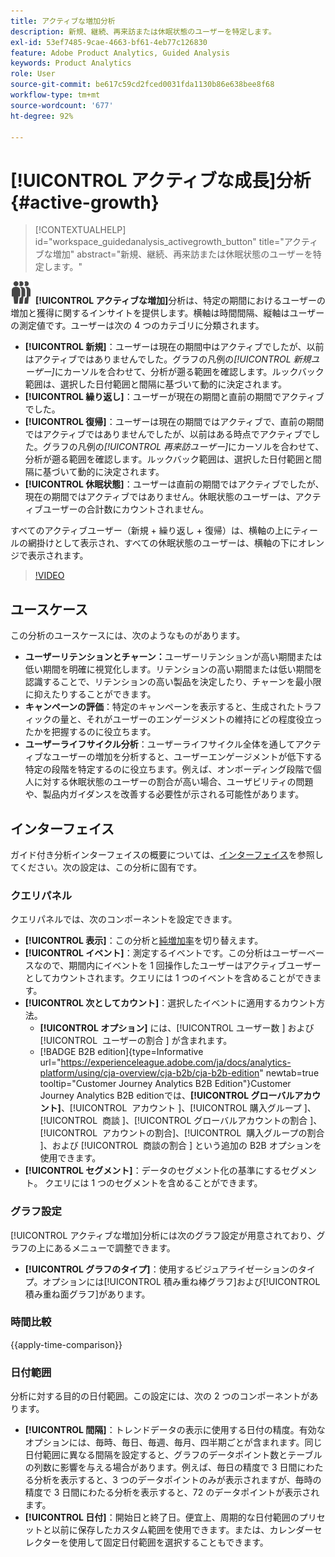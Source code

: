 ```yaml
---
title: アクティブな増加分析
description: 新規、継続、再来訪または休眠状態のユーザーを特定します。
exl-id: 53ef7485-9cae-4663-bf61-4eb77c126830
feature: Adobe Product Analytics, Guided Analysis
keywords: Product Analytics
role: User
source-git-commit: be617c59cd2fced0031fda1130b86e638bee8f68
workflow-type: tm+mt
source-wordcount: '677'
ht-degree: 92%

---
```


# [!UICONTROL アクティブな成長]分析 {#active-growth}

>[!CONTEXTUALHELP]
>id="workspace_guidedanalysis_activegrowth_button"
>title="アクティブな増加"
>abstract="新規、継続、再来訪または休眠状態のユーザーを特定します。"



![PeopleGroup](/help/assets/icons/PeopleGroup.svg) **[!UICONTROL アクティブな増加]**&#x200B;分析は、特定の期間におけるユーザーの増加と獲得に関するインサイトを提供します。横軸は時間間隔、縦軸はユーザーの測定値です。ユーザーは次の 4 つのカテゴリに分類されます。

* **[!UICONTROL 新規]**：ユーザーは現在の期間中はアクティブでしたが、以前はアクティブではありませんでした。グラフの凡例の&#x200B;_[!UICONTROL 新規ユーザー]_&#x200B;にカーソルを合わせて、分析が遡る範囲を確認します。ルックバック範囲は、選択した日付範囲と間隔に基づいて動的に決定されます。
* **[!UICONTROL 繰り返し]**：ユーザーが現在の期間と直前の期間でアクティブでした。
* **[!UICONTROL 復帰]**：ユーザーは現在の期間ではアクティブで、直前の期間ではアクティブではありませんでしたが、以前はある時点でアクティブでした。グラフの凡例の&#x200B;_[!UICONTROL 再来訪ユーザー]_&#x200B;にカーソルを合わせて、分析が遡る範囲を確認します。ルックバック範囲は、選択した日付範囲と間隔に基づいて動的に決定されます。
* **[!UICONTROL 休眠状態]**：ユーザーは直前の期間ではアクティブでしたが、現在の期間ではアクティブではありません。休眠状態のユーザーは、アクティブユーザーの合計数にカウントされません。

すべてのアクティブユーザー（新規 + 繰り返し + 復帰）は、横軸の上にティールの網掛けとして表示され、すべての休眠状態のユーザーは、横軸の下にオレンジで表示されます。


>[!VIDEO](https://video.tv.adobe.com/v/3423396/?captions=jpn&quality=12&learn=on)

## ユースケース

この分析のユースケースには、次のようなものがあります。

* **ユーザーリテンションとチャーン：**&#x200B;ユーザーリテンションが高い期間または低い期間を明確に視覚化します。リテンションの高い期間または低い期間を認識することで、リテンションの高い製品を決定したり、チャーンを最小限に抑えたりすることができます。
* **キャンペーンの評価**：特定のキャンペーンを表示すると、生成されたトラフィックの量と、それがユーザーのエンゲージメントの維持にどの程度役立ったかを把握するのに役立ちます。
* **ユーザーライフサイクル分析**：ユーザーライフサイクル全体を通してアクティブなユーザーの増加を分析すると、ユーザーエンゲージメントが低下する特定の段階を特定するのに役立ちます。例えば、オンボーディング段階で個人に対する休眠状態のユーザーの割合が高い場合、ユーザビリティの問題や、製品内ガイダンスを改善する必要性が示される可能性があります。

## インターフェイス

ガイド付き分析インターフェイスの概要については、[インターフェイス](../overview.md#interface)を参照してください。次の設定は、この分析に固有です。

### クエリパネル

クエリパネルでは、次のコンポーネントを設定できます。

* **[!UICONTROL 表示]**：この分析と[純増加率](net-growth.md)を切り替えます。
* **[!UICONTROL イベント]**：測定するイベントです。この分析はユーザーベースなので、期間内にイベントを 1 回操作したユーザーはアクティブユーザーとしてカウントされます。クエリには 1 つのイベントを含めることができます。
* **[!UICONTROL 次としてカウント]**：選択したイベントに適用するカウント方法。 <ul><li>**[!UICONTROL オプション]** には、[!UICONTROL &#x200B; ユーザー数 &#x200B;] および [!UICONTROL &#x200B; ユーザーの割合 &#x200B;] が含まれます。</li><li>[!BADGE B2B edition]{type=Informative url="https://experienceleague.adobe.com/ja/docs/analytics-platform/using/cja-overview/cja-b2b/cja-b2b-edition" newtab=true tooltip="Customer Journey Analytics B2B Edition"}Customer Journey Analytics B2B editionでは、**[!UICONTROL グローバルアカウント]**、[!UICONTROL &#x200B; アカウント &#x200B;]、[!UICONTROL &#x200B; 購入グループ &#x200B;]、[!UICONTROL &#x200B; 商談 &#x200B;]、[!UICONTROL &#x200B; グローバルアカウントの割合 &#x200B;]、[!UICONTROL &#x200B; アカウントの割合 &#x200B;]、[!UICONTROL &#x200B; 購入グループの割合 &#x200B;]、および [!UICONTROL &#x200B; 商談の割合 &#x200B;] という追加の  B2B オプションを使用できます。</li></ul>
* **[!UICONTROL セグメント]**：データのセグメント化の基準にするセグメント。 クエリには 1 つのセグメントを含めることができます。

### グラフ設定

[!UICONTROL アクティブな増加]分析には次のグラフ設定が用意されており、グラフの上にあるメニューで調整できます。

* **[!UICONTROL グラフのタイプ]**：使用するビジュアライゼーションのタイプ。オプションには[!UICONTROL 積み重ね棒グラフ]および[!UICONTROL 積み重ね面グラフ]があります。

### 時間比較

{{apply-time-comparison}}

### 日付範囲

分析に対する目的の日付範囲。この設定には、次の 2 つのコンポーネントがあります。

* **[!UICONTROL 間隔]**：トレンドデータの表示に使用する日付の精度。有効なオプションには、毎時、毎日、毎週、毎月、四半期ごとが含まれます。同じ日付範囲に異なる間隔を設定すると、グラフのデータポイント数とテーブルの列数に影響を与える場合があります。例えば、毎日の精度で 3 日間にわたる分析を表示すると、3 つのデータポイントのみが表示されますが、毎時の精度で 3 日間にわたる分析を表示すると、72 のデータポイントが表示されます。
* **[!UICONTROL 日付]**：開始日と終了日。便宜上、周期的な日付範囲のプリセットと以前に保存したカスタム範囲を使用できます。または、カレンダーセレクターを使用して固定日付範囲を選択することもできます。

<!--
## Example

See below for an example of the analysis.

![Active time compare](../assets/active-growth-compare.png)

-->
